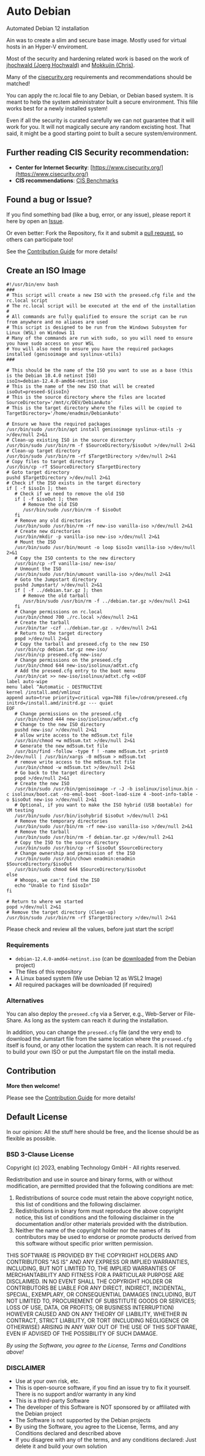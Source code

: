 # Auto Debian

Automated Debian 12 installation

Ain was to create a slim and secure base image. Mostly used for virtual hosts in an Hyper-V enviroment.

Most of the security and hardening related work is based on the work of [jhochwald (Joerg Hochwald)](https://github.com/jhochwald/) and [Mokkujin (Chris)](https://github.com/Mokkujin/).

Many of the [cisecurity.org](https://www.cisecurity.org/) requirements and recommendations should be matched!

You can apply the rc.local file to any Debian, or Debian based system. It is meant to help the system administrator built a secure environment. This fille works best for a newly installed system!

Even if all the security is curated carefully we can not guarantee that it will work for you. It will not magically secure any random excisting host. That said, it might be a good starting point to built a secure system/environment.

## Further reading CIS Security recommendation:

- **Center for Internet Security**: [https://www.cisecurity.org/](https://www.cisecurity.org/)
- **CIS recommendations**: [CIS Benchmarks](https://learn.cisecurity.org/benchmarks)

## Found a bug or Issue?

If you find something bad (like a bug, error, or any issue), please report it here by open an [Issue](https://github.com/Enatec/DebianAuto/issues).

Or even better: Fork the Repository, fix it and submit a [pull request](https://github.com/Enatec/DebianAuto/pulls), so others can participate too!

See the [Contribution Guide](CONTRIBUTING.md) for more details!

## Create an ISO Image

```shell
#!/usr/bin/env bash
###
# This script will create a new ISO with the preseed.cfg file and the rc.local script
# The rc.local script will be executed at the end of the installation
#
# All commands are fully qualified to ensure the script can be run from anywhere and no aliases are used
# This script is designed to be run from the Windows Subsystem for Linux (WSL) on Windows 11
# Many of the commands are run with sudo, so you will need to ensure you have sudo access on your WSL
# You will also need to ensure you have the required packages installed (genisoimage and syslinux-utils)
###

# This should be the name of the ISO you want to use as a base (this is the Debian 10.4.0 netinst ISO)
isoIn=debian-12.4.0-amd64-netinst.iso
# This is the name of the new ISO that will be created
isoOut=preseed-${isoIn}
# This is the source directory where the files are located
SourceDirectory='/mnt/c/DEV/DebianAuto'
# This is the target directory where the files will be copied to
TargetDirectory='/home/enadmin/DebianAuto'

# Ensure we have the required packages
/usr/bin/sudo /usr/bin/apt install genisoimage syslinux-utils -y >/dev/null 2>&1
# Clean-up existing ISO in the source directory
/usr/bin/sudo /usr/bin/rm -f $SourceDirectory/$isoOut >/dev/null 2>&1
# Clean-up target directory
/usr/bin/sudo /usr/bin/rm -rf $TargetDirectory >/dev/null 2>&1
# Copy files to target directory
/usr/bin/cp -rT $SourceDirectory $TargetDirectory
# Goto target directory
pushd $TargetDirectory >/dev/null 2>&1
# Check if the ISO exists in the target directory
if [ -f $isoIn ]; then
   # Check if we need to remove the old ISO
   if [ -f $isoOut ]; then
      # Remove the old ISO
      /usr/bin/sudo /usr/bin/rm -f $isoOut
   fi
   # Remove any old directories
   /usr/bin/sudo /usr/bin/rm -rf new-iso vanilla-iso >/dev/null 2>&1
   # Create new directories
   /usr/bin/mkdir -p vanilla-iso new-iso >/dev/null 2>&1
   # Mount the ISO
   /usr/bin/sudo /usr/bin/mount -o loop $isoIn vanilla-iso >/dev/null 2>&1
   # Copy the ISO contents to the new directory
   /usr/bin/cp -rT vanilla-iso/ new-iso/
   # Unmount the ISO
   /usr/bin/sudo /usr/bin/umount vanilla-iso >/dev/null 2>&1
   # Goto the Jumpstart directory
   pushd Jumpstart/ >/dev/null 2>&1
   if [ -f ../debian.tar.gz ]; then
      # Remove the old tarball
      /usr/bin/sudo /usr/bin/rm -f ../debian.tar.gz >/dev/null 2>&1
   fi
   # Change permissions on rc.local
   /usr/bin/chmod 700 ./rc.local >/dev/null 2>&1
   # Create the tarball
   /usr/bin/tar -czf ../debian.tar.gz . >/dev/null 2>&1
   # Return to the target directory
   popd >/dev/null 2>&1
   # Copy the tarball and preseed.cfg to the new ISO
   /usr/bin/cp debian.tar.gz new-iso/
   /usr/bin/cp preseed.cfg new-iso/
   # Change permissions on the preseed.cfg
   /usr/bin/chmod 644 new-iso/isolinux/adtxt.cfg
   # Add the preseed.cfg entry to the boot menu
   /usr/bin/cat >> new-iso/isolinux/adtxt.cfg <<EOF
label auto-wipe
menu label ^Automatic - DESTRUCTIVE
kernel /install.amd/vmlinuz
append auto=true priority=critical vga=788 file=/cdrom/preseed.cfg initrd=/install.amd/initrd.gz --- quiet
EOF
   # Change permissions on the preseed.cfg
   /usr/bin/chmod 444 new-iso/isolinux/adtxt.cfg
   # Change to the new ISO directory
   pushd new-iso/ >/dev/null 2>&1
   # allow write access to the md5sum.txt file
   /usr/bin/chmod +w md5sum.txt >/dev/null 2>&1
   # Generate the new md5sum.txt file
   /usr/bin/find -follow -type f ! -name md5sum.txt -print0 2>/dev/null | /usr/bin/xargs -0 md5sum > md5sum.txt
   # remove write access to the md5sum.txt file
   /usr/bin/chmod -w md5sum.txt >/dev/null 2>&1
   # Go back to the target directory
   popd >/dev/null 2>&1
   # Create the new ISO
   /usr/bin/sudo /usr/bin/genisoimage -r -J -b isolinux/isolinux.bin -c isolinux/boot.cat -no-emul-boot -boot-load-size 4 -boot-info-table -o $isoOut new-iso >/dev/null 2>&1
   # Optional, if you want to make the ISO hybrid (USB bootable) for VM testing
   /usr/bin/sudo /usr/bin/isohybrid $isoOut >/dev/null 2>&1
   # Remove the temporary directories
   /usr/bin/sudo /usr/bin/rm -rf new-iso vanilla-iso >/dev/null 2>&1
   # Remove the tarball
   /usr/bin/sudo /usr/bin/rm -f debian.tar.gz >/dev/null 2>&1
   # Copy the ISO to the source directory
   /usr/bin/sudo /usr/bin/cp -rf $isoOut $SourceDirectory
   # Change ownership and permission of the ISO
   /usr/bin/sudo /usr/bin/chown enadmin:enadmin $SourceDirectory/$isoOut
   /usr/bin/sudo chmod 644 $SourceDirectory/$isoOut
else
   # Whoops, we can't find the ISO
   echo "Unable to find $isoIn"
fi

# Return to where we started
popd >/dev/null 2>&1
# Remove the target directory (Clean-up)
/usr/bin/sudo /usr/bin/rm -rf $TargetDirectory >/dev/null 2>&1
```

Please check and review all the values, before just start the script!

### Requirements

- `debian-12.4.0-amd64-netinst.iso` (can be [downloaded](https://www.debian.org/download) from the Debian project)
- The files of this repository
- A Linux based system (We use Debian 12 as WSL2 Image)
- All required packages will be downloaded (if required)

### Alternatives

You can also deploy the `preseed.cfg` via a Server, e.g., Web-Server or File-Share. As long as the system can reach it during the installation.

In addition, you can change the `preseed.cfg` file (and the very end) to download the Jumstart file from the same location where the `preseed.cfg` itself is found, or any other location the system can reach. It is not required to build your own ISO or put the Jumpstart file on the install media.

## Contribution

**More then welcome!**

Please see the [Contribution Guide](CONTRIBUTING.md) for more details!

## Default License

In our opinion: All the stuff here should be free, and the license should be as flexible as possible.

### BSD 3-Clause License

Copyright (c) 2023, enabling Technology GmbH - All rights reserved.

Redistribution and use in source and binary forms, with or without modification, are permitted provided that the following conditions are met:

1. Redistributions of source code must retain the above copyright notice, this list of conditions and the following disclaimer.
2. Redistributions in binary form must reproduce the above copyright notice, this list of conditions and the following disclaimer in the documentation and/or other materials provided with the distribution.
3. Neither the name of the copyright holder nor the names of its contributors may be used to endorse or promote products derived from this software without specific prior written permission.

THIS SOFTWARE IS PROVIDED BY THE COPYRIGHT HOLDERS AND CONTRIBUTORS "AS IS" AND ANY EXPRESS OR IMPLIED WARRANTIES, INCLUDING, BUT NOT LIMITED TO, THE IMPLIED WARRANTIES OF MERCHANTABILITY AND FITNESS FOR A PARTICULAR PURPOSE ARE DISCLAIMED. IN NO EVENT SHALL THE COPYRIGHT HOLDER OR CONTRIBUTORS BE LIABLE FOR ANY DIRECT, INDIRECT, INCIDENTAL, SPECIAL, EXEMPLARY, OR CONSEQUENTIAL DAMAGES (INCLUDING, BUT NOT LIMITED TO, PROCUREMENT OF SUBSTITUTE GOODS OR SERVICES; LOSS OF USE, DATA, OR PROFITS; OR BUSINESS INTERRUPTION) HOWEVER CAUSED AND ON ANY THEORY OF LIABILITY, WHETHER IN CONTRACT, STRICT LIABILITY, OR TORT (INCLUDING NEGLIGENCE OR OTHERWISE) ARISING IN ANY WAY OUT OF THE USE OF THIS SOFTWARE, EVEN IF ADVISED OF THE POSSIBILITY OF SUCH DAMAGE.

_By using the Software, you agree to the License, Terms and Conditions above!_

### DISCLAIMER

- Use at your own risk, etc.
- This is open-source software, if you find an issue try to fix it yourself. There is no support and/or warranty in any kind
- This is a third-party Software
- The developer of this Software is NOT sponsored by or affiliated with the Debian project
- The Software is not supported by the Debian projects
- By using the Software, you agree to the License, Terms, and any Conditions declared and described above
- If you disagree with any of the terms, and any conditions declared: Just delete it and build your own solution

